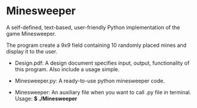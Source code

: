# Minesweeper
A self-defined, text-based, user-friendly Python implementation of the game Minesweeper.

The program create a 9x9 field containing 10 randomly placed mines and display it to the user.

* Design.pdf:
A design document specifies input, output, functionality of this program. Also include a usage simple.

* Minesweeper.py:
A ready-to-use python minesweeper code.

* Minesweeper:
An auxiliary file when you want to call .py file in terminal.
Usage: **$ ./Minesweeper**
